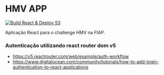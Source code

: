 # HMV APP
[![Build React & Deploy S3](https://github.com/urnauzao/hmv-app/actions/workflows/actions-build-deploy.yml/badge.svg)](https://github.com/urnauzao/hmv-app/actions/workflows/actions-build-deploy.yml)

Aplicação React para o challenge HMV na FIAP.

### Autenticação utilizando react router dom v5

- https://v5.reactrouter.com/web/example/auth-workflow
- https://www.digitalocean.com/community/tutorials/how-to-add-login-authentication-to-react-applications

